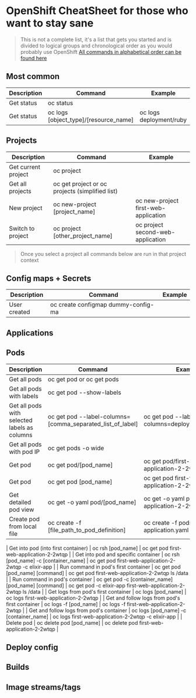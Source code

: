 # OpenShift CheatSheet for those who want to stay sane

> This is not a complete list, it's a list that gets you started and is divided to logical groups and chronological order as you would probably use OpenShift
> [All commands in alphabetical order can be found here](https://docs.openshift.com/container-platform/4.10/cli_reference/openshift_cli/developer-cli-commands.html)



## Most common

| Description  | Command | Example |
| -----------  | ------- | ------- |
| Get status | oc status | |
| Get status | oc logs [object_type]/[resource_name] | oc logs deployment/ruby |


## Projects

| Description  | Command | Example |
| -----------  | ------- | ------- |
| Get current project | oc project | |
| Get all projects | oc get project or oc projects (simplified list) | |
| New project | oc new-project [project_name] | oc new-project first-web-application|
| Switch to project | oc project [other_project_name] | oc project second-web-application |


> Once you select a project all commands below are run in that project context

## Config maps + Secrets

| Description  | Command | Example |
| -----------  | ------- | ------- |
| User created | oc create configmap dummy-config-ma | |


## Applications

## Pods

| Description  | Command | Example |
| -----------  | ------- | ------- |
| Get all pods | oc get pod or oc get pods | |
| Get all pods with labels | oc get pod --show-labels | |
| Get all pods with selected labels as columns | oc get pod --label-columns=[comma_separated_list_of_label] | oc get pod --label-columns=deploymentconfig,app |
| Get all pods with pod IP | oc get pods -o wide | |
| Get pod | oc get pod/[pod_name] | oc get pod/first-web-application-2-2wtqp |
| Get pod | oc get pod [pod_name] | oc get pod first-web-application-2-2wtqp |
| Get detailed pod view | oc get -o yaml pod/[pod_name] | oc get -o yaml pod/first-web-application-2-2wtqp |
| Create pod from local file | oc create -f [file_path_to_pod_definition] | oc create -f pods/first-web-application.yaml |

| Get into pod (into first container) | oc rsh [pod_name] | oc get pod first-web-application-2-2wtqp |
| Get into pod and specific container | oc rsh [pod_name] -c [container_name] | oc get pod first-web-application-2-2wtqp -c elixir-app |
| Run command in pod's first container | oc get pod [pod_name] [command] | oc get pod first-web-application-2-2wtqp ls /data |
| Run command in pod's container | oc get pod -c [container_name] [pod_name] [command] | oc get pod -c elixir-app first-web-application-2-2wtqp ls /data |
| Get logs from pod's first container | oc logs [pod_name] | oc logs first-web-application-2-2wtqp |
| Get and follow logs from pod's first container | oc logs -f [pod_name] | oc logs -f first-web-application-2-2wtqp |
| Get and follow logs from pod's container | oc logs [pod_name] -c [container_name] | oc logs first-web-application-2-2wtqp -c elixir-app |
| Delete pod | oc delete pod [pod_name] | oc delete pod first-web-application-2-2wtqp |




## Deploy config

## Builds

## Image streams/tags

